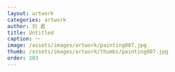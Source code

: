 ```yaml
---
layout: artwork
categories: artwork
author: 刘 君
title: Untitled
caption: ～
image: /assets/images/artwork/painting007.jpg
thumb: /assets/images/artwork/thumbs/painting007.jpg
order: 203
---
```

